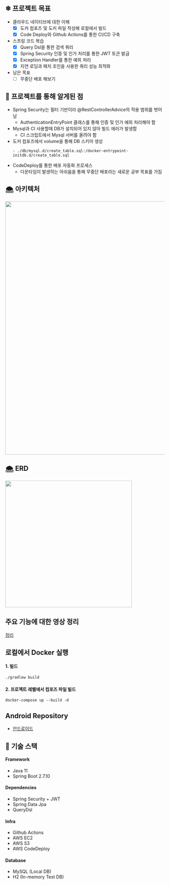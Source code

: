## ❄ 프로젝트 목표
- 클라우드 네이티브에 대한 이해
  - [x]  도커 컴포즈 및 도커 파일 작성해 로컬에서 빌드
  - [x]  Code Deploy와 Github Actions를 통한 CI/CD 구축
- 스프링 코드 복습
  - [x]  Query Dsl을 통한 검색 쿼리
  - [x]  Spring Security 인증 및 인가 처리를 통한 JWT 토큰 발급
  - [x]  Exception Handler를 통한 예외 처리
  - [x]  지연 로딩과 패치 조인을 사용한 쿼리 성능 최적화
- 남은 목표
  - [ ] 무중단 배포 해보기

## 🌇 프로젝트를 통해 알게된 점
- Spring Security는 필터 기반이라 @RestControllerAdvice의 적용 범위를 벗어남
  - AuthenticationEntryPoint 클래스를 통해 인증 및 인가 예외 처리해야 함
- Mysql과 CI 사용할때 DB가 설치되어 있지 않아 빌드 에러가 발생함
  - CI 스크립트에서 Mysql 서버를 올려야 함
- 도커 컴포즈에서 volume을 통해 DB 스키마 생성
  ``` volumes:
  - ./db/mysql.d/create_table.sql:/docker-entrypoint-initdb.d/create_table.sql
- CodeDeploy를 통한 배포 자동화 프로세스
  - 다운타임이 발생하는 아쉬움을 통해 무중단 배포라는 새로운 공부 목표를 가짐

## 🌨 아키텍처
<img width="800" src="https://user-images.githubusercontent.com/87487149/229875743-719d2dbe-9a0c-447c-ac38-fc8e1745dcd6.jpg">

## 🌨 ERD
<img width="400" src="https://user-images.githubusercontent.com/87487149/232273356-c7629197-1311-464a-bbd2-52103efdfce8.png">

## 주요 기능에 대한 영상 정리
[정리](https://jseungmin.notion.site/b59d6627bf0042fb8955e3d3a7c5607e)

## 로컬에서 Docker 실행
#### 1. 빌드
```
./gradlew build
```
#### 2. 프로젝트 레벨에서 컴포즈 파일 빌드
```
docker-compose up --build -d
```

## Android Repository
* [안드로이드](https://github.com/Gseungmin/personal-project-android)

## 🌃 기술 스택
#### Framework
* Java 11
* Spring Boot 2.7.10
#### Dependencies
* Spring Security + JWT
* Spring Data Jpa
* QueryDsl
#### Infra
* Github Actions
* AWS EC2
* AWS S3
* AWS CodeDeploy
#### Database
* MySQL (Local DB)
* H2 (In-memory Test DB)
